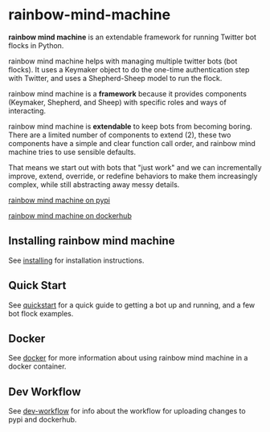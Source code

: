 # rainbow-mind-machine

**rainbow mind machine** is an extendable framework for running Twitter bot flocks in Python.

rainbow mind machine helps with managing multiple twitter bots (bot flocks).
It uses a Keymaker object to do the one-time authentication step with Twitter,
and uses a Shepherd-Sheep model to run the flock.

rainbow mind machine is a **framework** because it provides components (Keymaker, Shepherd, and Sheep)
with specific roles and ways of interacting.

rainbow mind machine is **extendable** to keep bots from becoming boring. 
There are a limited number of components to extend (2), 
these two components have a simple and clear function call order,
and rainbow mind machine tries to use sensible defaults.

That means we start out with bots that "just work" 
and we can incrementally improve, extend, override,
or redefine behaviors to make them increasingly complex,
while still abstracting away messy details.

[rainbow mind machine on pypi](https://pypi.python.org/pypi/rainbowmindmachine/0.4)

[rainbow mind machine on dockerhub](https://hub.docker.com/r/charlesreid1/rainbowmindmachine/)

## Installing rainbow mind machine

See [installing](/installing.md) for installation instructions.

## Quick Start

See [quickstart](/quickstart.md) for a quick guide to 
getting a bot up and running, and a few bot flock examples.

## Docker

See [docker](/docker.md) for more information about
using rainbow mind machine in a docker container.

## Dev Workflow

See [dev-workflow](/dev-workflow.md) for info about the workflow for 
uploading changes to pypi and dockerhub.

